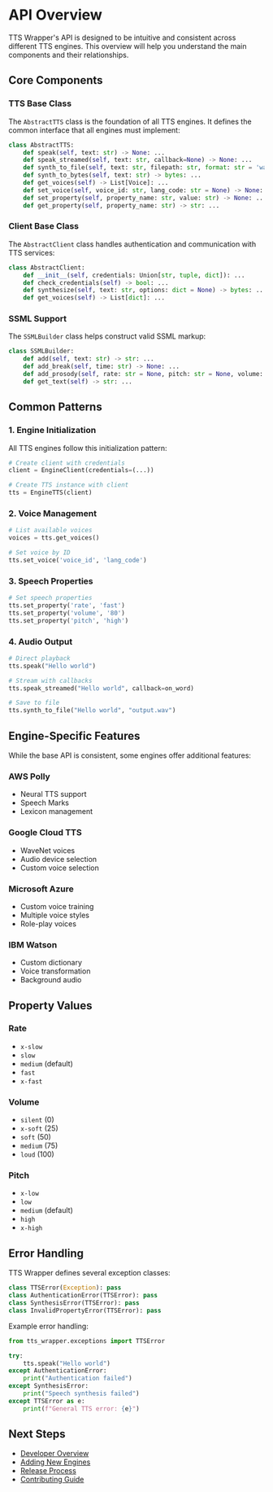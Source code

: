 # API Overview

TTS Wrapper's API is designed to be intuitive and consistent across different TTS engines. This overview will help you understand the main components and their relationships.

## Core Components

### TTS Base Class

The `AbstractTTS` class is the foundation of all TTS engines. It defines the common interface that all engines must implement:

```python
class AbstractTTS:
    def speak(self, text: str) -> None: ...
    def speak_streamed(self, text: str, callback=None) -> None: ...
    def synth_to_file(self, text: str, filepath: str, format: str = 'wav') -> None: ...
    def synth_to_bytes(self, text: str) -> bytes: ...
    def get_voices(self) -> List[Voice]: ...
    def set_voice(self, voice_id: str, lang_code: str = None) -> None: ...
    def set_property(self, property_name: str, value: str) -> None: ...
    def get_property(self, property_name: str) -> str: ...
```

### Client Base Class

The `AbstractClient` class handles authentication and communication with TTS services:

```python
class AbstractClient:
    def __init__(self, credentials: Union[str, tuple, dict]): ...
    def check_credentials(self) -> bool: ...
    def synthesize(self, text: str, options: dict = None) -> bytes: ...
    def get_voices(self) -> List[dict]: ...
```

### SSML Support

The `SSMLBuilder` class helps construct valid SSML markup:

```python
class SSMLBuilder:
    def add(self, text: str) -> str: ...
    def add_break(self, time: str) -> None: ...
    def add_prosody(self, rate: str = None, pitch: str = None, volume: str = None, text: str = None) -> None: ...
    def get_text(self) -> str: ...
```

## Common Patterns

### 1. Engine Initialization

All TTS engines follow this initialization pattern:

```python
# Create client with credentials
client = EngineClient(credentials=(...))

# Create TTS instance with client
tts = EngineTTS(client)
```

### 2. Voice Management

```python
# List available voices
voices = tts.get_voices()

# Set voice by ID
tts.set_voice('voice_id', 'lang_code')
```

### 3. Speech Properties

```python
# Set speech properties
tts.set_property('rate', 'fast')
tts.set_property('volume', '80')
tts.set_property('pitch', 'high')
```

### 4. Audio Output

```python
# Direct playback
tts.speak("Hello world")

# Stream with callbacks
tts.speak_streamed("Hello world", callback=on_word)

# Save to file
tts.synth_to_file("Hello world", "output.wav")
```

## Engine-Specific Features

While the base API is consistent, some engines offer additional features:

### AWS Polly
- Neural TTS support
- Speech Marks
- Lexicon management

### Google Cloud TTS
- WaveNet voices
- Audio device selection
- Custom voice selection

### Microsoft Azure
- Custom voice training
- Multiple voice styles
- Role-play voices

### IBM Watson
- Custom dictionary
- Voice transformation
- Background audio

## Property Values

### Rate
- `x-slow`
- `slow`
- `medium` (default)
- `fast`
- `x-fast`

### Volume
- `silent` (0)
- `x-soft` (25)
- `soft` (50)
- `medium` (75)
- `loud` (100)

### Pitch
- `x-low`
- `low`
- `medium` (default)
- `high`
- `x-high`

## Error Handling

TTS Wrapper defines several exception classes:

```python
class TTSError(Exception): pass
class AuthenticationError(TTSError): pass
class SynthesisError(TTSError): pass
class InvalidPropertyError(TTSError): pass
```

Example error handling:

```python
from tts_wrapper.exceptions import TTSError

try:
    tts.speak("Hello world")
except AuthenticationError:
    print("Authentication failed")
except SynthesisError:
    print("Speech synthesis failed")
except TTSError as e:
    print(f"General TTS error: {e}")
```

## Next Steps

- [Developer Overview](../developer/overview)
- [Adding New Engines](../developer/adding-engines)
- [Release Process](../developer/releases)
- [Contributing Guide](../developer/contributing) 